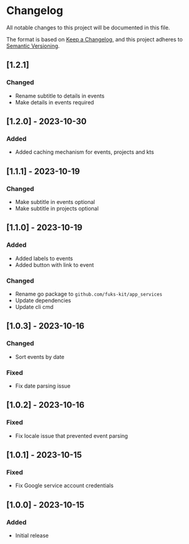 # Changelog

All notable changes to this project will be documented in this file.

The format is based on [Keep a Changelog](https://keepachangelog.com/en/1.0.0/),
and this project adheres to [Semantic Versioning](https://semver.org/spec/v2.0.0.html).

## [1.2.1]

### Changed

- Rename subtitle to details in events
- Make details in events required

## [1.2.0] - 2023-10-30

### Added

- Added caching mechanism for events, projects and kts

## [1.1.1] - 2023-10-19

### Changed

- Make subtitle in events optional
- Make subtitle in projects optional

## [1.1.0] - 2023-10-19

### Added

- Added labels to events
- Added button with link to event

### Changed

- Rename go package to `github.com/fuks-kit/app_services`
- Update dependencies
- Update cli cmd

## [1.0.3] - 2023-10-16

### Changed

- Sort events by date

### Fixed

- Fix date parsing issue

## [1.0.2] - 2023-10-16

### Fixed

- Fix locale issue that prevented event parsing

## [1.0.1] - 2023-10-15

### Fixed

- Fix Google service account credentials

## [1.0.0] - 2023-10-15

### Added

- Initial release
